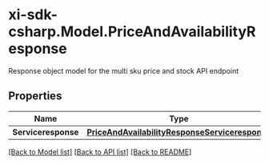 # xi-sdk-csharp.Model.PriceAndAvailabilityResponse
Response object model for the multi sku price and stock API endpoint

## Properties

Name | Type | Description | Notes
------------ | ------------- | ------------- | -------------
**Serviceresponse** | [**PriceAndAvailabilityResponseServiceresponse**](PriceAndAvailabilityResponseServiceresponse.md) |  | [optional] 

[[Back to Model list]](../README.md#documentation-for-models) [[Back to API list]](../README.md#documentation-for-api-endpoints) [[Back to README]](../README.md)

